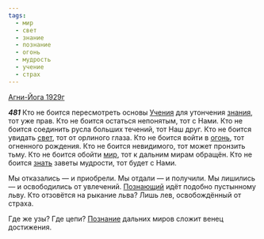 ```yaml
---
tags:
  - мир
  - свет
  - знание
  - познание
  - огонь
  - мудрость
  - учение
  - страх
---
```


[Агни-Йога 1929г](/agni/1929)

___481___
Кто не боится пересмотреть основы [Учения](/tag/#учение) для утончения [знания](/tag/#[знание](/tag/#знание)), тот уже прав. Кто не боится остаться непонятым, тот с Нами. Кто не боится соединить русла больших течений, тот Наш друг. Кто не боится увидать [свет](/tag/#свет), тот от орлиного глаза. Кто не боится войти в [огонь](/tag/#огонь), тот огненного рождения. Кто не боится невидимого, тот может пронзить тьму. Кто не боится обойти [мир](/tag/#мир), тот к дальним мирам обращён. Кто не боится [знать](/tag/#познание) заветы мудрости, тот будет с Нами.   

Мы отказались — и приобрели. Мы отдали — и получили. Мы лишились — и освободились от увлечений. [Познающий](/tag/#познание) идёт подобно пустынному льву. Кто отзовётся на рыкание льва? Лишь лев, освобождённый от страха.   

Где же узы? Где цепи? [Познание](/tag/#познание) дальних миров сложит венец достижения.